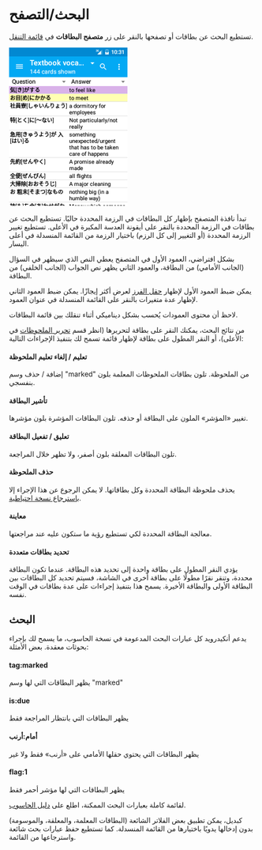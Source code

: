 # البحث/التصفح

<!-- toc -->

تستطيع البحث عن بطاقات أو تصفحها بالنقر على زر **متصفح البطاقات** في [قائمة التنقل](drawer.md).

![شاشة التصفح](img/6-browser.png)

تبدأ نافذة المتصفح بإظهار كل البطاقات في الرزمة المحددة حاليًا. تستطيع البحث عن بطاقات في الرزمة المحددة
بالنقر على أيقونة العدسة المكبرة في الأعلى. تستطيع تغيير الرزمة المحددة (أو التغيير إلى كل الرزم)
باختيار الرزمة من القائمة المنسدلة في أعلى اليسار.

بشكل افتراضي، العمود الأول في المتصفح يعطي النص الذي سيظهر في السؤال (الجانب الأمامي) من البطاقة،
والعمود الثاني يظهر نص الجواب (الجانب الخلفي) من البطاقة.

يمكن ضبط العمود الأول لإظهار [حقل الفرز](https://docs.ankiweb.net/editing.html#customizing-fields)
لعرض أكثر إيجازًا. يمكن ضبط العمود الثاني لإظهار عدة متغيرات بالنقر على القائمة المنسدلة في عنوان العمود.

لاحظ أن محتوى العمودات يُحسب بشكل ديناميكي أثناء تنقلك بين قائمة البطاقات.

من نتائج البحث، يمكنك النقر على بطاقة لتحريرها (انظر قسم [تحرير الملحوظات](editing-notes.md) في الأعلى)،
أو النقر المطول على بطاقة لإظهار قائمة تسمح لك بتنفيذ الإجراءات التالية:

#### تعليم / إلغاء تعليم الملحوظة
إضافة / حذف وسم "marked" من الملحوظة. تلون بطاقات الملحوظات المعلمة بلون بنفسجي.

#### تأشير البطاقة
تغيير «المؤشر» الملون على البطاقة أو حذفه. تلون البطاقات المؤشرة بلون مؤشرها.

#### تعليق / تفعيل البطاقة
تلون البطاقات المعلقة بلون أصفر، ولا تظهر خلال المراجعة.

#### حذف الملحوظة
يحذف ملحوظة البطاقة المحددة وكل بطاقاتها.
لا يمكن الرجوع عن هذا الإجراء إلا [باسترجاع نسخة احتياطية](backups.md).

#### معاينة
معالجة البطاقة المحددة لكي تستطيع رؤية ما ستكون عليه عند مراجعتها.

#### تحديد بطاقات متعددة
يؤدي النقر المطول على بطاقة واحدة إلى تحديد هذه البطاقة.
عندما تكون البطاقة محددة، وتنقر نقرًا مطولًا على بطاقة أخرى في الشاشة، فسيتم تحديد كل البطاقات
بين البطاقة الأولى والبطاقة الأخيرة. يسمح هذا بتنفيذ إجراءات على عدة بطاقات في الوقت نفسه.

## البحث
يدعم أنكيدرويد كل عبارات البحث المدعومة في نسخة الحاسوب، ما يسمح لك بإجراء بحوثات معقدة. بعض الأمثلة:

#### tag:marked
يظهر البطاقات التي لها وسم "marked"

#### is:due
يظهر البطاقات التي بانتظار المراجعة فقط
#### أمام:أرنب
يظهر البطاقات التي يحتوي حقلها الأمامي على «أرنب» فقط ولا غير
#### flag:1
يظهر البطاقات التي لها مؤشر أحمر فقط

لقائمة كاملة بعبارات البحث الممكنة، اطلع على [دليل الحاسوب](https://docs.ankiweb.net/searching.html).

كبديل، يمكن تطبيق بعض الفلاتر الشائعة (البطاقات المعلمة، والمعلقة، والموسومة) بدون إدخالها يدويًا
باختيارها من القائمة المنسدلة. كما تستطيع حفظ عبارات بحث شائعة واسترجاعها من القائمة.
